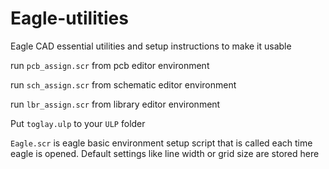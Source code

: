 # Eagle-utilities
Eagle CAD essential utilities and setup instructions to make it usable

run `pcb_assign.scr` from pcb editor environment

run `sch_assign.scr` from schematic editor environment

run `lbr_assign.scr` from library editor environment

Put `toglay.ulp` to your `ULP` folder 

`Eagle.scr` is eagle basic environment setup script that is called each time eagle is opened. Default settings like line width or grid size are stored here
